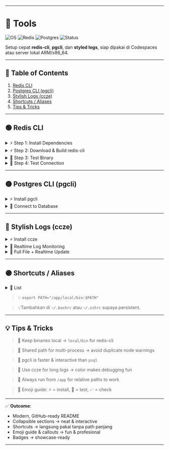 
---

# 🌟 Tools 

![OS](https://img.shields.io/badge/OS-Linux-blue) ![Redis](https://img.shields.io/badge/Redis-CLI-red) ![Postgres](https://img.shields.io/badge/Postgres-pgcli-blue) ![Status](https://img.shields.io/badge/Status-Interactive-brightgreen)

Setup cepat **redis-cli**, **pgcli**, dan **styled logs**, siap dipakai di Codespaces atau server lokal ARM/x86\_64.

---

## 📌 Table of Contents

1. [Redis CLI](#-redis-cli)
2. [Postgres CLI (pgcli)](#-postgres-cli-pgcli)
3. [Stylish Logs (ccze)](#-stylish-logs-ccze)
4. [Shortcuts / Aliases](#-shortcuts--aliases)
5. [Tips & Tricks](#-tips--tricks)

---

## 🟢 Redis CLI

<details>
<summary>⚡ Step 1: Install Dependencies</summary>

```bash
sudo apt update
sudo apt install build-essential tcl -y
```

</details>

<details>
<summary>⚡ Step 2: Download & Build redis-cli</summary>

```bash
cd /app
mkdir -p local/bin
curl -O https://download.redis.io/redis-stable.tar.gz
tar xzvf redis-stable.tar.gz
cd redis-stable
make redis-cli
cp src/redis-cli ../local/bin/
```

</details>

<details>
<summary>📝 Step 3: Test Binary</summary>

```bash
/app/local/bin/redis-cli --version
file /app/local/bin/redis-cli
```

> ✅ Expected: `ELF 64-bit LSB executable, ARM aarch64` (ARM)
> ✅ Works on x86\_64 too

</details>

<details>
<summary>📝 Step 4: Test Connection</summary>

```bash
/app/local/bin/redis-cli -h redis.redis -p 6379 ping
/app/local/bin/redis-cli -h redis.redis -p 6379 info memory
/app/local/bin/redis-cli -h redis.redis -p 6379 info stats
```

> 🟢 Should return `PONG` & memory/stats info

</details>

---

## 🟡 Postgres CLI (pgcli)

<details>
<summary>⚡ Install pgcli</summary>

```bash
sudo apt-get install pgcli -y
```

</details>

<details>
<summary>📝 Connect to Database</summary>

```bash
pgcli postgres://postgres:postgres@postgres.postgres:5432/app
```

> 🔹 Interactive SQL with auto-complete

</details>

---

## 🔵 Stylish Logs (ccze)

<details>
<summary>⚡ Install ccze</summary>

```bash
sudo apt-get install ccze -y
```

</details>

<details>
<summary>📝 Realtime Log Monitoring</summary>

```bash
tail -f s.log | ccze -A
```

</details>

<details>
<summary>📝 Full File + Realtime Update</summary>

```bash
cat s.log | ccze -A && tail -f s.log | ccze -A
```

> 🎨 Logs become colorized & easy to read

</details>

---

## 🟣 Shortcuts / Aliases

<details>
<summary>📝 List</summary>

```bash
# Redis CLI shortcut
alias redis-cli='/app/local/bin/redis-cli'

# Postgres CLI
alias pgcli='pgcli'

# Tail logs with color
alias log='tail -f s.log | ccze -A'

# Full file + tail logs
alias logfull='cat s.log | ccze -A && tail -f s.log | ccze -A'
```
</details>

 
> 💡 `export PATH="/app/local/bin:$PATH"` 

> 💡Tambahkan di `~/.bashrc` atau `~/.zshrc` supaya persistent.

---

## 💡 Tips & Tricks

> 🔹 Keep binaries local → `local/bin` for redis-cli

> 🔹 Shared path for multi-process → avoid duplicate node warnings

> 🔹 pgcli is faster & interactive than `psql`

> 🔹 Use ccze for long logs → color makes debugging fun

> 🔹 Always run from `/app` for relative paths to work

> 🔹 Emoji guide: ⚡ = install, 📝 = test, ✅ = check

---

✅ **Outcome**:

* Modern, GitHub-ready README
* Collapsible sections → neat & interactive
* Shortcuts → langsung pakai tanpa path panjang
* Emoji guide & callouts → fun & profesional
* Badges → showcase-ready

---
